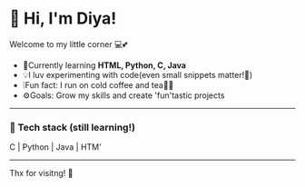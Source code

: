 # 🤍 Hi, I'm Diya!

Welcome to my little corner 💻💕

- 🌿Currently learning **HTML, Python, C, Java**
- 💡I luv experimenting with code(even small snippets matter!🌚)
- ❕Fun fact: I run on cold coffee and tea🧍‍♀️
- ⚙️Goals: Grow my skills and create 'fun'tastic projects
 
---

### 🎀 Tech stack (still learning!) 
C | Python | Java | HTM' 

---

Thx for visitng! 🩷
